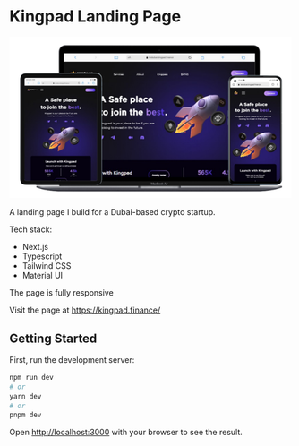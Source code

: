 # Kingpad Landing Page

![app photo](/readme-pic.png)

A landing page I build for a Dubai-based crypto startup.

Tech stack:

- Next.js
- Typescript
- Tailwind CSS
- Material UI

The page is fully responsive

Visit the page at https://kingpad.finance/

## Getting Started

First, run the development server:

```bash
npm run dev
# or
yarn dev
# or
pnpm dev
```

Open [http://localhost:3000](http://localhost:3000) with your browser to see the result.
